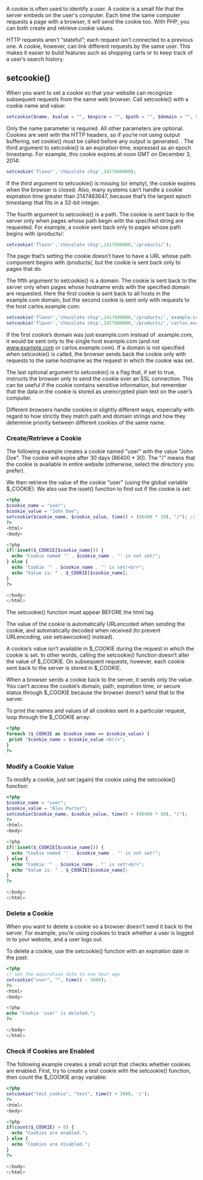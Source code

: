 A cookie is often used to identify a user. A cookie is a small file that the server embeds on the user's computer. Each time the same computer requests a page with a browser, it will send the cookie too. With PHP, you can both create and retrieve cookie values.

HTTP requests aren’t “stateful”; each request isn’t connected to a previous one. A cookie, however, can link different requests by the same user. This makes it easier to build features such as shopping carts or to keep track of a user’s search history.

## setcookie()

When you want to set a cookie so that your website can recognize subsequent requests from the same web browser. Call setcookie() with a cookie name and value:

``` php
setcookie($name, $value = "", $expire = "", $path = "", $domain = "", $secure = "", $httponly = "");
```

Only the name parameter is required. All other parameters are optional. Cookies are sent with the HTTP headers, so if you’re not using output buffering, set cookie() must be called before any output is generated. . The third argument to setcookie() is an expiration time, expressed as an epoch timestamp. For example, this cookie expires at noon GMT on December 3, 2014:

``` php
setcookie('flavor','chocolate chip',1417608000);
```

If the third argument to setcookie() is missing (or empty), the cookie expires when the browser is closed. Also, many systems can’t handle a cookie expiration time greater than 2147483647, because that’s the largest epoch timestamp that fits in a 32-bit integer.

The fourth argument to setcookie() is a path. The cookie is sent back to the server only when pages whose path begin with the specified string are requested. For example, a cookie sent back only to pages whose path begins with /products/:

``` php
setcookie('flavor','chocolate chip',1417608000,'/products/');
```	

The page that’s setting the cookie doesn’t have to have a URL whose path component begins with /products/, but the cookie is sent back only to pages that do.

The fifth argument to setcookie() is a domain. The cookie is sent back to the server only when pages whose hostname ends with the specified domain are requested. Here the first cookie is sent back to all hosts in the example.com domain, but the second cookie is sent only with requests to the host carlos.example.com:

``` php
setcookie('flavor','chocolate chip',1417608000,'/products/','example.com');
setcookie('flavor','chocolate chip',1417608000,'/products/','carlos.example.com');
```

If the first cookie’s domain was just example.com instead of .example.com, it would be sent only to the single host example.com (and not www.example.com or carlos.example.com). If a domain is not specified when setcookie() is called, the browser sends back the cookie only with requests to the same hostname as the request in which the cookie was set.

The last optional argument to setcookie() is a flag that, if set to true, instructs the browser only to send the cookie over an SSL connection. This can be useful if the cookie contains sensitive information, but remember that the data in the cookie is stored as unencrypted plain text on the user’s computer.

Different browsers handle cookies in slightly different ways, especially with regard to how strictly they match path and domain strings and how they determine priority between different cookies of the same name.

### Create/Retrieve a Cookie
The following example creates a cookie named "user" with the value "John Doe". The cookie will expire after 30 days (86400 * 30). The "/" means that the cookie is available in entire website (otherwise, select the directory you prefer).

We then retrieve the value of the cookie "user" (using the global variable $_COOKIE). We also use the isset() function to find out if the cookie is set:

```php
<?php
$cookie_name = "user";
$cookie_value = "John Doe";
setcookie($cookie_name, $cookie_value, time() + (86400 * 30), "/"); // 86400 = 1 day
?>
<html>
<body>

<?php
if(!isset($_COOKIE[$cookie_name])) {
  echo "Cookie named '" . $cookie_name . "' is not set!";
} else {
  echo "Cookie '" . $cookie_name . "' is set!<br>";
  echo "Value is: " . $_COOKIE[$cookie_name];
}
?>

</body>
</html>
```

The setcookie() function must appear BEFORE the html tag.

The value of the cookie is automatically URLencoded when sending the cookie, and automatically decoded when received (to prevent URLencoding, use setrawcookie() instead).

A cookie’s value isn’t available in $_COOKIE during the request in which the cookie is set.
In other words, calling the setcookie() function doesn’t alter the value of $_COOKIE. On subsequent requests, however, each cookie sent back to the server is stored in $_COOKIE.

When a browser sends a cookie back to the server, it sends only the value. You can’t access the cookie’s domain, path, expiration time, or secure status through $_COOKIE because the browser doesn’t send that to the server.

To print the names and values of all cookies sent in a particular request, loop through the $_COOKIE array:

```php
<?php
foreach ($_COOKIE as $cookie_name => $cookie_value) {
 print "$cookie_name = $cookie_value <br/>";
}
?>
```

### Modify a Cookie Value
To modify a cookie, just set (again) the cookie using the setcookie() function:

```php
<?php
$cookie_name = "user";
$cookie_value = "Alex Porter";
setcookie($cookie_name, $cookie_value, time() + (86400 * 30), "/");
?>
<html>
<body>

<?php
if(!isset($_COOKIE[$cookie_name])) {
  echo "Cookie named '" . $cookie_name . "' is not set!";
} else {
  echo "Cookie '" . $cookie_name . "' is set!<br>";
  echo "Value is: " . $_COOKIE[$cookie_name];
}
?>

</body>
</html>
```

### Delete a Cookie

When you want to delete a cookie so a browser doesn’t send it back to the server. For example, you’re using cookies to track whether a user is logged in to your website, and a user logs out.

To delete a cookie, use the setcookie() function with an expiration date in the past:

```php
<?php
// set the expiration date to one hour ago
setcookie("user", "", time() - 3600);
?>
<html>
<body>

<?php
echo "Cookie 'user' is deleted.";
?>

</body>
</html>
```



### Check if Cookies are Enabled
The following example creates a small script that checks whether cookies are enabled. First, try to create a test cookie with the setcookie() function, then count the $_COOKIE array variable:

```php
<?php
setcookie("test_cookie", "test", time() + 3600, '/');
?>
<html>
<body>

<?php
if(count($_COOKIE) > 0) {
  echo "Cookies are enabled.";
} else {
  echo "Cookies are disabled.";
}
?>

</body>
</html>
```


